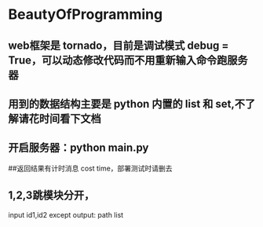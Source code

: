 # BeautyOfProgramming

## web框架是 tornado，目前是调试模式 debug = True，可以动态修改代码而不用重新输入命令跑服务器

## 用到的数据结构主要是 python 内置的 list 和 set,不了解请花时间看下文档

## 开启服务器：python main.py


##返回结果有计时消息 cost time，部署测试时请删去

## 1,2,3跳模块分开，
input id1,id2
except output:
path list
